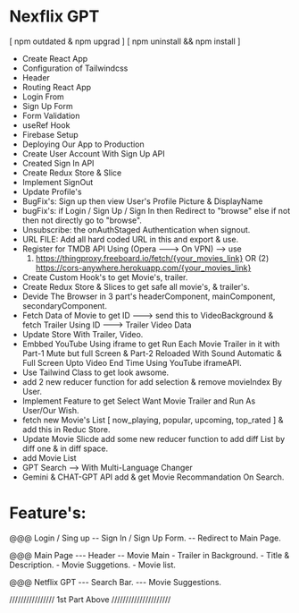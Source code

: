 # Nexflix GPT

[ npm outdated & npm upgrad ]
[ npm uninstall <package-name> && npm install <package-name> ]

- Create React App
- Configuration of Tailwindcss
- Header
- Routing React App
- Login From
- Sign Up Form
- Form Validation
- useRef Hook
- Firebase Setup
- Deploying Our App to Production
- Create User Account With Sign Up API
- Created Sign In API
- Create Redux Store & Slice
- Implement SignOut
- Update Profile's
- BugFix's: Sign up then view User's Profile Picture & DisplayName
- bugFix's: if Login / Sign Up / Sign In then Redirect to "browse" else if not then not directly go to "browse".
- Unsubscribe: the onAuthStaged Authentication when signout.
- URL FILE: Add all hard coded URL in this and export & use.
- Register for TMDB API Using (Opera ---> On VPN) --> use 
   1) https://thingproxy.freeboard.io/fetch/{your_movies_link} OR (2) https://cors-anywhere.herokuapp.com/{your_movies_link} 
- Create Custom Hook's to get Movie's, trailer.
- Create Redux Store & Slices to get safe all movie's, & trailer's.
- Devide The Browser in 3 part's headerComponent, mainComponent, secondaryComponent.
- Fetch Data of Movie to get ID ---> send this to VideoBackground & fetch Trailer Using ID ---> Trailer Video Data
- Update Store With Trailer, Video.
- Embbed YouTube Using iframe to get Run Each Movie Trailer in it with Part-1 Mute but full Screen & Part-2   Reloaded With Sound Automatic & Full Screen Upto Video End Time Using YouTube iframeAPI.
- Use Tailwind Class to get look awsome.
- add 2 new reducer function for add selection & remove movieIndex By User.  
- Implement Feature to get Select Want Movie Trailer and Run As User/Our Wish.
- fetch new Movie's List [ now_playing, popular, upcoming, top_rated ] & add this in Reduc Store.
- Update Movie Slicde add some new reducer function to add diff List by diff one & in diff space. 
- add Movie List </SecondData>
- GPT Search --> </GPTSeach> With Multi-Language Changer
- Gemini & CHAT-GPT API add & get Movie Recommandation On Search. </GPTSearch>


# Feature's: 
@@@ Login / Sing up
    -- Sign In / Sign Up Form.
    -- Redirect to Main Page.

@@@ Main Page
    --- Header
        -- Movie Main
            - Trailer in Background.
            - Title & Description.
            - Movie Suggetions.
                - Movie list.

@@@ Netflix GPT
    --- Search Bar.
    --- Movie Suggestions.

//////////////// 1st Part Above /////////////////////